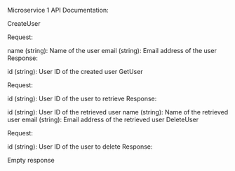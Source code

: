 Microservice 1 API Documentation:

CreateUser

Request:

name (string): Name of the user
email (string): Email address of the user
Response:

id (string): User ID of the created user
GetUser

Request:

id (string): User ID of the user to retrieve
Response:

id (string): User ID of the retrieved user
name (string): Name of the retrieved user
email (string): Email address of the retrieved user
DeleteUser

Request:

id (string): User ID of the user to delete
Response:

Empty response
